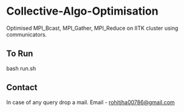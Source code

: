 # Collective-Algo-Optimisation
Optimised MPI_Bcast, MPI_Gather, MPI_Reduce on IITK cluster using communicators.


To Run
--------
bash run.sh

Contact
---------
In case of any query drop a mail.
Email - rohitjha00786@gmail.com
